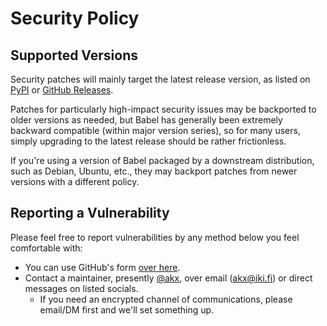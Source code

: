 # Security Policy

## Supported Versions

Security patches will mainly target the latest release version,
as listed on [PyPI](https://pypi.org/project/babel/) or [GitHub Releases](https://github.com/python-babel/babel/releases).

Patches for particularly high-impact security issues may be backported to older versions as needed,
but Babel has generally been extremely backward compatible (within major version series),
so for many users, simply upgrading to the latest release should be rather frictionless.

If you're using a version of Babel packaged by a downstream distribution,
such as Debian, Ubuntu, etc., they may backport patches from newer versions with a different policy.

## Reporting a Vulnerability

Please feel free to report vulnerabilities by any method below you feel comfortable with:

* You can use GitHub's form [over here](https://github.com/python-babel/babel/security/advisories/new).
* Contact a maintainer, presently [@akx](https://github.com/akx), over email (akx@iki.fi) or direct messages on listed socials.
  * If you need an encrypted channel of communications, please email/DM first and we'll set something up.
